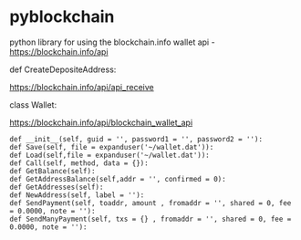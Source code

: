 pyblockchain
============

python library for using the blockchain.info wallet api - https://blockchain.info/api




def CreateDepositeAddress:

https://blockchain.info/api/api_receive


	
class Wallet:

https://blockchain.info/api/blockchain_wallet_api


	def __init__(self, guid = '', password1 = '', password2 = ''):
	def Save(self, file = expanduser('~/wallet.dat')):
	def Load(self,file = expanduser('~/wallet.dat')):
	def Call(self, method, data = {}):
	def GetBalance(self):
	def GetAddressBalance(self,addr = '', confirmed = 0):
	def GetAddresses(self):
	def NewAddress(self, label = ''):
	def SendPayment(self, toaddr, amount , fromaddr = '', shared = 0, fee = 0.0000, note = ''):
	def SendManyPayment(self, txs = {} , fromaddr = '', shared = 0, fee = 0.0000, note = ''):
